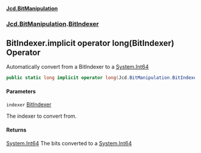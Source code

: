 #### [Jcd.BitManipulation](index.md 'index')

### [Jcd.BitManipulation](Jcd.BitManipulation 'Jcd.BitManipulation').[BitIndexer](Jcd.BitManipulation.BitIndexer 'Jcd.BitManipulation.BitIndexer')

## BitIndexer.implicit operator long(BitIndexer) Operator

Automatically convert from a BitIndexer to a [System.Int64](https://docs.microsoft.com/en-us/dotnet/api/System.Int64 'System.Int64')

```csharp
public static long implicit operator long(Jcd.BitManipulation.BitIndexer indexer);
```

#### Parameters

<a name='Jcd.BitManipulation.BitIndexer.op_Implicitlong(Jcd.BitManipulation.BitIndexer).indexer'></a>

`indexer` [BitIndexer](Jcd.BitManipulation.BitIndexer 'Jcd.BitManipulation.BitIndexer')

The indexer to convert from.

#### Returns

[System.Int64](https://docs.microsoft.com/en-us/dotnet/api/System.Int64 'System.Int64')
The bits converted to a [System.Int64](https://docs.microsoft.com/en-us/dotnet/api/System.Int64 'System.Int64')